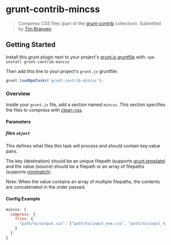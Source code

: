 # grunt-contrib-mincss
> Compress CSS files (part of the [grunt-contrib](https://github.com/gruntjs/grunt-contrib) collection). Submitted by [Tim Branyen](https://github.com/tbranyen).

## Getting Started
Install this grunt plugin next to your project's [grunt.js gruntfile][getting_started] with: `npm install grunt-contrib-mincss`

Then add this line to your project's `grunt.js` gruntfile:

```javascript
grunt.loadNpmTasks('grunt-contrib-mincss');
```

[grunt]: https://github.com/cowboy/grunt
[getting_started]: https://github.com/cowboy/grunt/blob/master/docs/getting_started.md

### Overview

Inside your `grunt.js` file, add a section named `mincss`. This section specifies the files to compress with [clean-css](https://github.com/GoalSmashers/clean-css).

#### Parameters

##### files ```object```

This defines what files this task will process and should contain key:value pairs.

The key (destination) should be an unique filepath (supports [grunt.template](https://github.com/cowboy/grunt/blob/master/docs/api_template.md)) and the value (source) should be a filepath or an array of filepaths (supports [minimatch](https://github.com/isaacs/minimatch)).

Note: When the value contains an array of multiple filepaths, the contents are concatenated in the order passed.

#### Config Example

``` javascript
mincss: {
  compress: {
    files: {
      "path/to/output.css": ["path/to/input_one.css", "path/to/input_two.css"]
    }
  }
}

```
